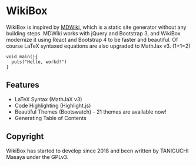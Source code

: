 # WikiBox 
WikiBox is inspired by [MDWiki](https://github.com/Dynalon/mdwiki/), which is a static site generator without any building steps. MDWiki works with jQuery and Bootstrap 3, and WikiBox modernize it using React and Bootstrap 4 to be faster and beautiful. Of course LaTeX syntaxed equations are also upgraded to MathJax v3.
\(1+1=2\)

```cpp,github
void main(){
  puts("Hello, workd!")
}
```

## Features

- LaTeX Syntax (MathJaX v3)
- Code Highlighting (Highlight.js)
- Beautiful Themes (Bootswatch) - 21 themes are available now!
- Generating Table of Contents

## Copyright

WikiBox has started to develop since 2018 and been written by TANIGUCHI Masaya under the GPLv3.
